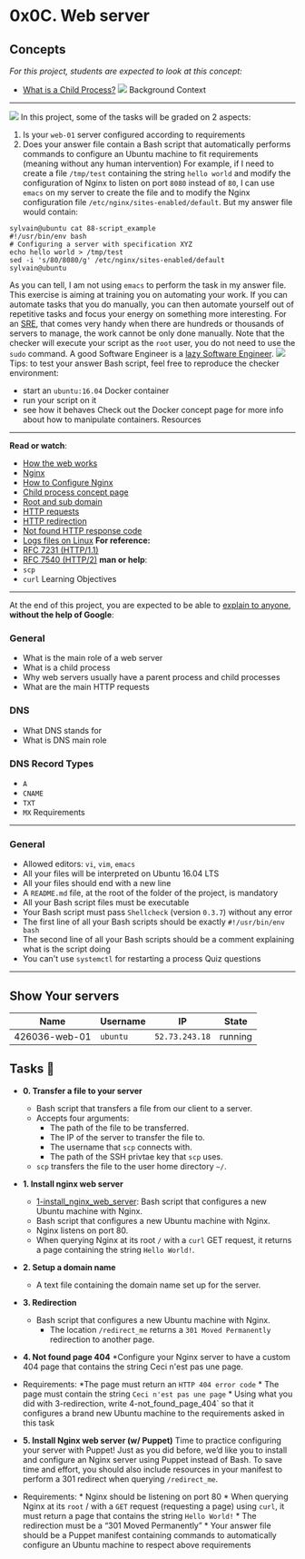 0x0C. Web server
================
Concepts
--------
*For this project, students are expected to look at this concept:*
-   [What is a Child Process?](https://alx-intranet.hbtn.io/concepts/110)
![](https://s3.amazonaws.com/intranet-projects-files/holbertonschool-sysadmin_devops/266/8Gu52Qv.png)
Background Context
------------------
[![](https://s3.amazonaws.com/intranet-projects-files/holbertonschool-sysadmin_devops/266/Screenshot+2017-07-06+19.24.05.png)](https://www.youtube.com/watch?v=AZg4uJkEa-4&feature=youtu.be&hd=1)[](http://savefrom.net/?url=https%3A%2F%2Fwww.youtube.com%2Fwatch%3Fv%3DAZg4uJkEa-4%26feature%3Dyoutu.be%26hd%3D1&utm_source=ff&utm_medium=extensions&utm_campaign=link_modifier "Obtenir un lien direct")
In this project, some of the tasks will be graded on 2 aspects:
1.  Is your `web-01` server configured according to requirements
2.  Does your answer file contain a Bash script that automatically performs commands to configure an Ubuntu machine to fit requirements (meaning without any human intervention)
For example, if I need to create a file `/tmp/test` containing the string `hello world` and modify the configuration of Nginx to listen on port `8080` instead of `80`, I can use `emacs` on my server to create the file and to modify the Nginx configuration file `/etc/nginx/sites-enabled/default`.
But my answer file would contain:
```
sylvain@ubuntu cat 88-script_example
#!/usr/bin/env bash
# Configuring a server with specification XYZ
echo hello world > /tmp/test
sed -i 's/80/8080/g' /etc/nginx/sites-enabled/default
sylvain@ubuntu
```
As you can tell, I am not using `emacs` to perform the task in my answer file. This exercise is aiming at training you on automating your work. If you can automate tasks that you do manually, you can then automate yourself out of repetitive tasks and focus your energy on something more interesting. For an [SRE](https://alx-intranet.hbtn.io/rltoken/9I0WufjKdW3TZA2EVrGnlQ "SRE"), that comes very handy when there are hundreds or thousands of servers to manage, the work cannot be only done manually. Note that the checker will execute your script as the `root` user, you do not need to use the `sudo` command.
A good Software Engineer is a [lazy Software Engineer](https://alx-intranet.hbtn.io/rltoken/sRY__axKNHhNW0SVmsUC_A "lazy Software Engineer"). ![](https://s3.amazonaws.com/intranet-projects-files/holbertonschool-sysadmin_devops/266/82VsYEC.jpg)
Tips: to test your answer Bash script, feel free to reproduce the checker environment:
-   start an `ubuntu:16.04` Docker container
-   run your script on it
-   see how it behaves
Check out the Docker concept page for more info about how to manipulate containers.
Resources
---------
**Read or watch**:
-   [How the web works](https://alx-intranet.hbtn.io/rltoken/6TI3HiyFdwrbXWKVF24Gxw "How the web works")
-   [Nginx](https://alx-intranet.hbtn.io/rltoken/vkVMGlaf39j2DWAQWzo6EA "Nginx")
-   [How to Configure Nginx](https://alx-intranet.hbtn.io/rltoken/zKrpVxWuUHVdW4URAjdFbw "How to Configure Nginx")
-   [Child process concept page](https://alx-intranet.hbtn.io/rltoken/Ar18u5sRis1fkvkVgzdcqg "Child process concept page")
-   [Root and sub domain](https://alx-intranet.hbtn.io/rltoken/xi3peVqYl02PfpHHHlCtxQ "Root and sub domain")
-   [HTTP requests](https://alx-intranet.hbtn.io/rltoken/sBrrP4EAmI3NoYjIgZrUhw "HTTP requests")
-   [HTTP redirection](https://alx-intranet.hbtn.io/rltoken/Eaa4ZuKvye941hTkP8VlBQ "HTTP redirection")
-   [Not found HTTP response code](https://alx-intranet.hbtn.io/rltoken/eJSp2QFTY6jqqNtz8OVDEw "Not found HTTP response code")
-   [Logs files on Linux](https://alx-intranet.hbtn.io/rltoken/7WMNY5CWD-CBrxmQrdmfPg "Logs files on Linux")
**For reference:**
-   [RFC 7231 (HTTP/1.1)](https://alx-intranet.hbtn.io/rltoken/BGa6RrS0dnM6EdBGS_ZDUw "RFC 7231 (HTTP/1.1)")
-   [RFC 7540 (HTTP/2)](https://alx-intranet.hbtn.io/rltoken/IZ2fyYn1qNZ9RXXsg5vG1g "RFC 7540 (HTTP/2)")
**man or help**:
-   `scp`
-   `curl`
Learning Objectives
-------------------
At the end of this project, you are expected to be able to [explain to anyone](https://alx-intranet.hbtn.io/rltoken/EHyxcIwPtD2SzEGRKOnT3g "explain to anyone"), **without the help of Google**:
### General
-   What is the main role of a web server
-   What is a child process
-   Why web servers usually have a parent process and child processes
-   What are the main HTTP requests
### DNS
-   What DNS stands for
-   What is DNS main role
### DNS Record Types
-   `A`
-   `CNAME`
-   `TXT`
-   `MX`
Requirements
------------
### General
-   Allowed editors: `vi`, `vim`, `emacs`
-   All your files will be interpreted on Ubuntu 16.04 LTS
-   All your files should end with a new line
-   A `README.md` file, at the root of the folder of the project, is mandatory
-   All your Bash script files must be executable
-   Your Bash script must pass `Shellcheck` (version `0.3.7`) without any error
-   The first line of all your Bash scripts should be exactly `#!/usr/bin/env bash`
-   The second line of all your Bash scripts should be a comment explaining what is the script doing
-   You can't use `systemctl` for restarting a process
Quiz questions
--------------
Show
Your servers
------------
| Name         | Username | IP            | State   |
| ------------ | -------- | ------------- | ------- |
| 426036-web-01| `ubuntu` | `52.73.243.18`| running |
## Tasks :page_with_curl:
* **0. Transfer a file to your server**
  * Bash script that transfers a file
  from our client to a server.
  * Accepts four arguments:
    * The path of the file to be transferred.
    * The IP of the server to transfer the file to.
    * The username that `scp` connects with.
    * The path of the SSH privtae key that `scp` uses.
  * `scp` transfers the file to the user home directory `~/`.

* **1. Install nginx web server**
  * [1-install_nginx_web_server](./1-install_nginx_web_server): Bash script
  that configures a new Ubuntu machine with Nginx.
  * Bash script that configures a new Ubuntu machine with Nginx.
  * Nginx listens on port 80.
  * When querying Nginx at its root `/` with a `curl` GET request,
  it returns a page containing the string `Hello World!`.
* **2. Setup a domain name**
  * A text file containing
  the domain name set up for the server.
* **3. Redirection**
  * Bash script that configures a new Ubuntu
  machine with Nginx.
    * The location `/redirect_me` returns a `301 Moved Permanently` redirection
    to another page.
* **4. Not found page 404**
  *Configure your Nginx server to have a custom 404 page that contains the string Ceci n'est pas une page.
* Requirements:
         *The page must return an `HTTP 404 error code`
         * The page must contain the string `Ceci n'est pas une page`
         * Using what you did with 3-redirection, write 4-not_found_page_404` so that it configures a brand new Ubuntu machine to the requirements asked in this task
* **5. Install Nginx web server (w/ Puppet)**
  Time to practice configuring your server with Puppet! Just as you did before, we’d like you to install and configure an Nginx server using Puppet instead of Bash. To save time and effort, you should also include resources in your manifest to perform a 301 redirect when querying `/redirect_me`.
 * Requirements:
         * Nginx should be listening on port 80
         * When querying Nginx at its `root` / with a `GET` request (requesting a page) using `curl`, it must return a page that contains the string `Hello World!`
         * The redirection must be a “301 Moved Permanently”
         * Your answer file should be a Puppet manifest containing commands to automatically configure an Ubuntu machine to respect above requirements
